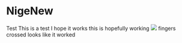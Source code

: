 # NigeNew
Test
This is a test 
I hope it works
this is hopefully working
![](images/homepage-small.png)
fingers crossed
looks like it worked
